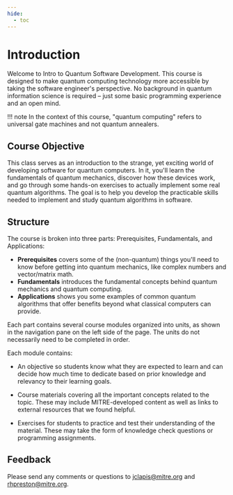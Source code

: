 ```yaml
---
hide:
  - toc
---
```


# Introduction

Welcome to Intro to Quantum Software Development. This course is designed to make quantum computing technology more accessible by taking the software engineer's perspective. No background in quantum information science is required – just some basic programming experience and an open mind.

!!! note
    In the context of this course, "quantum computing" refers to universal gate machines and not quantum annealers.


## Course Objective

This class serves as an introduction to the strange, yet exciting world of developing software for quantum computers.
In it, you'll learn the fundamentals of quantum mechanics, discover how these devices work, and go through some hands-on exercises to actually implement some real quantum algorithms.
The goal is to help you develop the practicable skills needed to implement and study quantum algorithms in software.


## Structure

The course is broken into three parts: Prerequisites, Fundamentals, and Applications:

- **Prerequisites** covers some of the (non-quantum) things you'll need to know before getting into quantum mechanics, like complex numbers and vector/matrix math.
- **Fundamentals** introduces the fundamental concepts behind quantum mechanics and quantum computing.
- **Applications** shows you some examples of common quantum algorithms that offer benefits beyond what classical computers can provide.

Each part contains several course modules organized into units, as shown in the navigation pane on the left side of the page. The units do not necessarily need to be completed in order.

Each module contains:

- An objective so students know what they are expected to learn and can decide how much time to dedicate based on prior knowledge and relevancy to their learning goals.

- Course materials covering all the important concepts related to the topic. These may include MITRE-developed content as well as links to external resources that we found helpful.

- Exercises for students to practice and test their understanding of the material. These may take the form of knowledge check questions or programming assignments.


## Feedback

Please send any comments or questions to <jclapis@mitre.org> and <rhpreston@mitre.org>.
